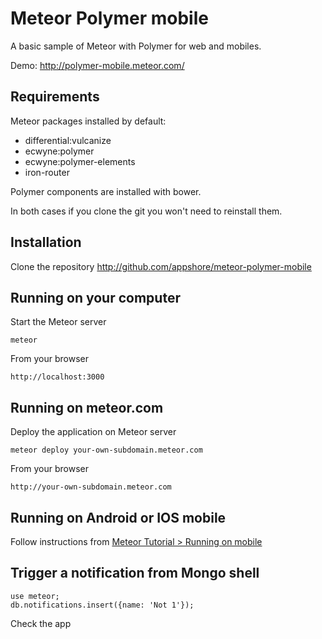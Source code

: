 # Meteor Polymer mobile
A basic sample of Meteor with Polymer for web and mobiles.

Demo: http://polymer-mobile.meteor.com/

## Requirements
Meteor packages installed by default: 
- differential:vulcanize
- ecwyne:polymer
- ecwyne:polymer-elements
- iron-router

Polymer components are installed with bower.

In both cases if you clone the git you won't need to reinstall them.

## Installation
Clone the repository http://github.com/appshore/meteor-polymer-mobile

## Running on your computer
Start the Meteor server
```
meteor
```
From your browser
```
http://localhost:3000
```

## Running on meteor.com
Deploy the application on Meteor server
```
meteor deploy your-own-subdomain.meteor.com
```
From your browser
```
http://your-own-subdomain.meteor.com
```

## Running on Android or IOS mobile
Follow instructions from [Meteor Tutorial > Running on mobile](https://www.meteor.com/try/7)

## Trigger a notification from Mongo shell
```
use meteor;
db.notifications.insert({name: 'Not 1'});
```
Check the app

